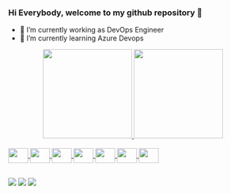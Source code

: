 ### Hi Everybody, welcome to my github repository 👋

- 🔭 I’m currently working as DevOps Engineer
- 🌱 I’m currently learning Azure Devops

<div align="center">
  <a href="https://github.com/danilojb">
  <img height="180em" src="https://github-readme-stats.vercel.app/api?username=danilojb&show_icons=true&theme=dracula&include_all_commits=true&count_private=true"/>
  <img height="180em" src="https://github-readme-stats.vercel.app/api/top-langs/?username=danilojb&layout=compact"/>
</div>
<div style="display: inline_block"><br>
  <img align="center" height="30" width="40" src="https://cdn.jsdelivr.net/gh/devicons/devicon/icons/kotlin/kotlin-plain.svg">
  <img align="center" height="30" width="40" src="https://cdn.jsdelivr.net/gh/devicons/devicon/icons/linux/linux-original.svg">
  <img align="center" height="30" width="40" src="https://cdn.jsdelivr.net/gh/devicons/devicon/icons/docker/docker-original.svg">
  <img align="center" height="30" width="40" src="https://cdn.jsdelivr.net/gh/devicons/devicon/icons/kubernetes/kubernetes-plain.svg">
  <img align="center" height="30" width="40" src="https://cdn.jsdelivr.net/gh/devicons/devicon/icons/jenkins/jenkins-original.svg">
  <img align="center" height="30" width="40" src="https://cdn.jsdelivr.net/gh/devicons/devicon/icons/azure/azure-original.svg">
  <img align="center" height="30" width="40" src="https://cdn.jsdelivr.net/gh/devicons/devicon/icons/java/java-plain.svg">
</div>
  
  ##
 
<div> 
  <a href="https://www.linkedin.com/in/danilo-bessornia-814652" target="_blank"><img src="https://img.shields.io/badge/-LinkedIn-%230077B5?style=for-the-badge&logo=linkedin&logoColor=white" target="_blank"></a> 
  <a href = "mailto:danilojb@gmail.com"><img src="https://img.shields.io/badge/-Gmail-%23333?style=for-the-badge&logo=gmail&logoColor=white" target="_blank"></a>
  <a href="https://instagram.com/danilojb" target="_blank"><img src="https://img.shields.io/badge/-Instagram-%23E4405F?style=for-the-badge&logo=instagram&logoColor=white" target="_blank"></a>
</div>
